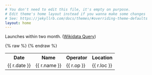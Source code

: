 ```yaml
---
# You don't need to edit this file, it's empty on purpose.
# Edit theme's home layout instead if you wanna make some changes
# See: https://jekyllrb.com/docs/themes/#overriding-theme-defaults
layout: home
---
```

<script src="https://cdn.jsdelivr.net/npm/vue" defer></script>
<script type="text/javascript" defer>
// https://www.wikidata.org/wiki/Wikidata:SPARQL_query_service/queries
// https://query.wikidata.org/#SELECT%20%3Fo%20%3Fs%20%3FsLabel%20%3FpLabel%20WHERE%20%7B%0A%20%20%3Fs%20wdt%3AP619%20%3Fo%20.%0A%20OPTIONAL%7B%0A%20%20%20%3Fs%20wdt%3AP1427%20%3Fp%20.%0A%20%7D%0A%20SERVICE%20wikibase%3Alabel%20%7B%20bd%3AserviceParam%20wikibase%3Alanguage%20%22ja%2Cen%22.%20%7D%0A%7D%0AORDER%20BY%20DESC%28%3Fo%29%0ALIMIT%2010

// NASA
//  https://www.nasa.gov/launchschedule/
//  results : https://www.nasa.gov/subject/7451/launches/
// JAXA
//  http://fanfun.jaxa.jp/faq/detail/290.html

// http://negi-magnet.hatenablog.com/entry/2014/01/13/132406

var dtend = new Date();
dtend.setMonth(dtend.getMonth() + 2);

var query = `
SELECT ?o ?s ?sLabel ?name ?opLabel ?ctLabel ?pLabel WHERE {
  ?s wdt:P619 ?o .
 OPTIONAL{ ?s wdt:P1427 ?p . }
 OPTIONAL{ ?s wdt:P137 ?op . }
 OPTIONAL{ ?s wdt:P1079 ?ct . }
 FILTER (?o < "${ dtend.toISOString() }"^^xsd:dateTime )
 SERVICE wikibase:label { bd:serviceParam wikibase:language "${navigator.language},en". }
}
ORDER BY DESC(?o)
LIMIT 10
`;
fetch("https://query.wikidata.org/sparql?query="+encodeURIComponent(query), {
	headers: {
		accept: 'application/json'
	}
}).then(
	resp => {
		if(resp.ok){
			resp.json().then(
				data => {
					var labels = data.results.bindings.map(r=>{
						var d = {
							name: r.sLabel.value,
							url: r.s.value,
						};
						try{
							d.date = new Date(Date.parse(r.o.value)).toLocaleDateString();
						}catch(e){
							console.log(e);
							d.date = r.o.value;
						}
						if (r.pLabel){
							d.loc = r.pLabel.value;
						}
						if (r.opLabel){
							d.op = r.opLabel.value;
						} else if (r.ctLabel){
							d.op = r.ctLabel.value;
						}
						return d;
					})
					app = new Vue({
						el: "#launches",
						data: {
							results: labels
						}
					})
				}
			);
		}
	}
);
</script>

Launches within two month. ([Wikidata Query](https://query.wikidata.org/#SELECT%20%3Fo%20%3Fs%20%3FsLabel%20%3FpLabel%20WHERE%20%7B%0A%20%20%3Fs%20wdt%3AP619%20%3Fo%20.%0A%20OPTIONAL%7B%0A%20%20%20%3Fs%20wdt%3AP1427%20%3Fp%20.%0A%20%7D%0A%20SERVICE%20wikibase%3Alabel%20%7B%20bd%3AserviceParam%20wikibase%3Alanguage%20%22%5BAUTO_SELECT%5D%2Cen%22.%20%7D%0A%7D%0AORDER%20BY%20DESC%28%3Fo%29%0A))
<table id="launches">
 <tr><th>Date</th><th>Name</th><th>Operator</th><th>Location</th></tr>
 {% raw %}
 <tr v-for="r in results">
   <td>{{ r.date }}</td>
   <td><a v-bind:href="r.url">{{ r.name }}</a></td>
   <td>{{ r.op }}</td>
   <td>{{ r.loc }}</td>
 </tr>
 {% endraw %}
</table>

